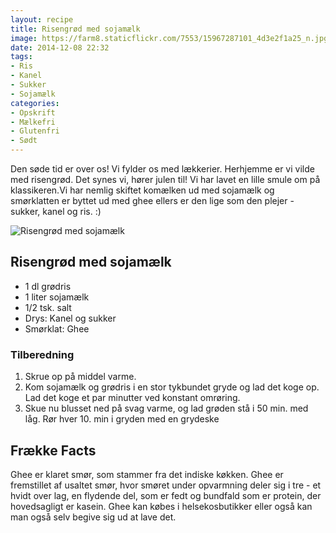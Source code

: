 ```yaml
---
layout: recipe
title: Risengrød med sojamælk
image: https://farm8.staticflickr.com/7553/15967287101_4d3e2f1a25_n.jpg
date: 2014-12-08 22:32
tags:
- Ris
- Kanel
- Sukker
- Sojamælk
categories:
- Opskrift
- Mælkefri
- Glutenfri
- Sødt
---
```

Den søde tid er over os!  Vi fylder os med lækkerier. Herhjemme er vi vilde med risengrød. Det synes vi, hører julen til! Vi har lavet en lille smule om på klassikeren.Vi har nemlig skiftet komælken ud med sojamælk og smørklatten er byttet ud med ghee ellers er den lige som den plejer - sukker, kanel og ris. :) 

![Risengrød med sojamælk](https://farm8.staticflickr.com/7553/15967287101_4d3e2f1a25_z.jpg)



## Risengrød med sojamælk
- 1 dl grødris
- 1 liter sojamælk
- 1/2 tsk. salt
-  Drys: Kanel og sukker
-  Smørklat: Ghee




### Tilberedning
1. Skrue op på middel varme. 
2. Kom sojamælk og grødris i en stor tykbundet gryde og lad det koge op. Lad det koge et par minutter ved konstant omrøring. 
3. Skue nu blusset ned på svag varme, og lad grøden stå i 50 min. med låg. Rør hver 10. min i gryden med en grydeske  



## Frække Facts
Ghee er klaret smør, som stammer fra det indiske køkken. Ghee er fremstillet af usaltet smør, hvor smøret under opvarmning deler sig i tre - et hvidt over lag, en flydende del, som er fedt og bundfald som er protein, der hovedsagligt er kasein. Ghee kan købes i helsekosbutikker eller også kan man også selv begive sig ud at lave det.